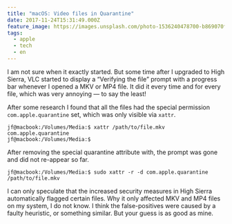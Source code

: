 ```yaml
---
title: "macOS: Video files in Quarantine"
date: 2017-11-24T15:31:49.000Z
feature_image: https://images.unsplash.com/photo-1536240478700-b869070f9279?ixlib=rb-0.3.5&q=80&fm=jpg&crop=entropy&cs=tinysrgb&w=1080&fit=max&ixid=eyJhcHBfaWQiOjExNzczfQ&s=4334a0d339cd4f31582c32eeaf4f582a
tags:
  - apple
  - tech
  - en
---
```


I am not sure when it exactly started. But some time after I upgraded to High Sierra, VLC started to display a “Verifying the file” prompt with a progress bar whenever I opened a MKV or MP4 file. It did it every time and for every file, which was very annoying — to say the least!

After some research I found that all the files had the special permission `com.apple.quarantine` set, which was only visible via `xattr`.

```
jf@macbook:/Volumes/Media:$ xattr /path/to/file.mkv
com.apple.quarantine
jf@macbook:/Volumes/Media:$
```

After removing the special quarantine attribute with, the prompt was gone and did not re-appear so far.

```
jf@macbook:/Volumes/Media:$ sudo xattr -r -d com.apple.quarantine /path/to/file.mkv
```

I can only speculate that the increased security measures in High Sierra automatically flagged certain files. Why it only affected MKV and MP4 files on my system, I do not know. I think the false-positives were caused by a faulty heuristic, or something similar. But your guess is as good as mine.

